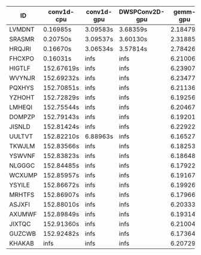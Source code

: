 |ID|conv1d-cpu|conv1d-gpu|DWSPConv2D-gpu|gemm-gpu|avg|
|-|-|-|-|-|-|
|LVMDNT|0.16985s|3.09583s|3.68359s|2.18479s|2.28352s|
|SRASMR|0.20750s|3.09537s|3.60130s|2.31885s|2.30575s|
|HRQJRI|0.16670s|3.06534s|3.57814s|2.78426s|2.39861s|
|FHCXPO|0.16031s|infs|infs|6.21006s|infs|
|HIGTLF|152.67619s|infs|infs|6.23907s|infs|
|WVYNJR|152.69232s|infs|infs|6.23477s|infs|
|PQXHYS|152.70851s|infs|infs|6.21136s|infs|
|YZHOHT|152.72829s|infs|infs|6.19256s|infs|
|LMHEQI|152.75544s|infs|infs|6.20467s|infs|
|DOMPZP|152.79143s|infs|infs|6.19201s|infs|
|JISNLD|152.81424s|infs|infs|6.22922s|infs|
|UULTVT|152.82210s|6.88963s|infs|6.16527s|infs|
|TKWJLM|152.83566s|infs|infs|6.18253s|infs|
|YSWVNF|152.83823s|infs|infs|6.18648s|infs|
|NLGGGC|152.84485s|infs|infs|6.17922s|infs|
|WCXUMP|152.85957s|infs|infs|6.19167s|infs|
|YSYILE|152.86672s|infs|infs|6.19926s|infs|
|MRHTFS|152.86907s|infs|infs|6.17966s|infs|
|ASJXFI|152.88010s|infs|infs|6.20333s|infs|
|AXUMWF|152.89849s|infs|infs|6.19314s|infs|
|JIXTQC|152.91360s|infs|infs|6.21004s|infs|
|GUZCWB|152.92482s|infs|infs|6.17364s|infs|
|KHAKAB|infs|infs|infs|6.20729s|infs|
